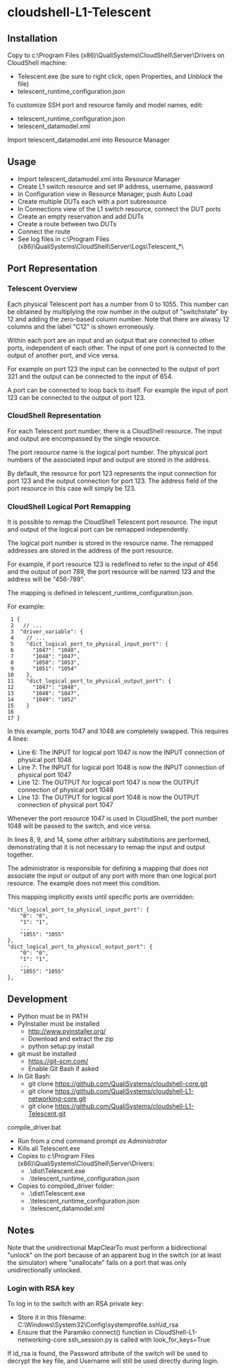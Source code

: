 # cloudshell-L1-Telescent

## Installation
Copy to c:\Program Files (x86)\QualiSystems\CloudShell\Server\Drivers on CloudShell machine:
- Telescent.exe (be sure to right click, open Properties, and *Unblock* the file)
- telescent_runtime_configuration.json

To customize SSH port and resource family and model names, edit:
- telescent_runtime_configuration.json
- telescent_datamodel.xml

Import telescent_datamodel.xml into Resource Manager

## Usage
- Import telescent_datamodel.xml into Resource Manager
- Create L1 switch resource and set IP address, username, password
- In Configuration view in Resource Manager, push Auto Load
- Create multiple DUTs each with a port subresource
- In Connections view of the L1 switch resource, connect the DUT ports
- Create an empty reservation and add DUTs
- Create a route between two DUTs
- Connect the route
- See log files in c:\Program Files (x86)\QualiSystems\CloudShell\Server\Logs\Telescent_*\


## Port Representation

### Telescent Overview

Each physical Telescent port has a number from 0 to 1055. This number can be obtained by multiplying the row number in the output of "switchstate" by 12 and adding the zero-based column number. Note that there are alwasy 12 columns and the label "C12" is shown erroneously.

Within each port are an input and an output that are connected to other ports, independent of each other. The input of one port is connected to the output of another port, and vice versa.

For example on port 123 the input can be connected to the output of port 321 and the output can be connected to the input of 654.

A port can be connected to loop back to itself. For example the input of port 123 can be connected to the output of port 123.

### CloudShell Representation
For each Telescent port number, there is a CloudShell resource. The input and output are encompassed by the single resource.

The port resource name is the logical port number. The physical port numbers of the associated input and output are stored in the address.

By default, the resource for port 123 represents the input connection for port 123 and the output connection for port 123.  The address field of the port resource in this case will simply be 123.

### CloudShell Logical Port Remapping

It is possible to remap the CloudShell Telescent port resource.
The input and output of the logical port can be remapped independently.

The logical port number is stored in the resource name.
The remapped addresses are stored in the address of the port resource.

For example, if port resource 123 is redefined to refer to the input of 456 and the output of port 789,
the port resource will be named 123 and the address will be "456-789".

The mapping is defined in telescent_runtime_configuration.json.

For example:

     1 {
     2   // ...
     3  "driver_variable": {
     4    // ...
     5    "dict_logical_port_to_physical_input_port": {
     6      "1047": "1048",
     7      "1048": "1047",
     8      "1050": "1053",
     9      "1051": "1054"
    10    },
    11    "dict_logical_port_to_physical_output_port": {
    12      "1047": "1048",
    13      "1048": "1047",
    14      "1049": "1052"
    15    }
    16
    17 }

In this example, ports 1047 and 1048 are completely swapped. This requires 4 lines:
- Line 6: The INPUT for logical port 1047 is now the INPUT connection of physical port 1048
- Line 7: The INPUT for logical port 1048 is now the INPUT connection of physical port 1047
- Line 12: The OUTPUT for logical port 1047 is now the OUTPUT connection of physical port 1048
- Line 13: The OUTPUT for logical port 1048 is now the OUTPUT connection of physical port 1047

Whenever the port resource 1047 is used in CloudShell, the port number 1048 will be passed to the switch, and vice versa.

In lines 8, 9, and 14, some other arbitrary substitutions are performed, demonstrating that it is not necessary to remap the input and output together.

The administrator is responsible for defining a mapping that does not associate the input or output of any port
with more than one logical port resource. The example does not meet this condition.

This mapping implicitly exists until specific ports are overridden:

    "dict_logical_port_to_physical_input_port": {
        "0": "0",
        "1": "1",
        ...
        "1055": "1055"
    },
    "dict_logical_port_to_physical_output_port": {
        "0": "0",
        "1": "1",
        ...
        "1055": "1055"
    },





## Development

- Python must be in PATH
- PyInstaller must be installed
  - http://www.pyinstaller.org/
  - Download and extract the zip
  - python setup.py install
- git must be installed
  - https://git-scm.com/
  - Enable Git Bash if asked
- In Git Bash:
  - git clone https://github.com/QualiSystems/cloudshell-core.git
  - git clone https://github.com/QualiSystems/cloudshell-L1-networking-core.git
  - git clone https://github.com/QualiSystems/cloudshell-L1-Telescent.git

compile_driver.bat
- Run from a cmd command prompt _as Administrator_
- Kills all Telescent.exe 
- Copies to c:\Program Files (x86)\QualiSystems\CloudShell\Server\Drivers:
  - .\dist\Telescent.exe
  - .\telescent_runtime_configuration.json
- Copies to compiled_driver folder:
  - .\dist\Telescent.exe
  - .\telescent_runtime_configuration.json
  - .\telescent_datamodel.xml

## Notes
Note that the unidirectional MapClearTo must perform a bidirectional "unlock" on the port because of an apparent bug in the switch (or at least the simulator) where "unallocate" fails on a port that was only unidirectionally unlocked.

### Login with RSA key
To log in to the switch with an RSA private key:

- Store it in this filename: C:\Windows\System32\Config\systemprofile\.ssh\id_rsa
- Ensure that the Paramiko connect() function in CloudShell-L1-networking-core ssh_session.py is called with look_for_keys=True
 
If id_rsa is found, the Password attribute of the switch will be used to decrypt the key file, and Username will still be used directly during login.

